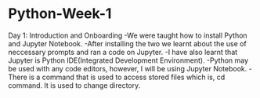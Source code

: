 # Python-Week-1
Day 1: Introduction and Onboarding
-We were taught how to install Python and Jupyter Notebook.
-After installing the two we learnt about the use of neccessary prompts and ran a code on Jupyter.
-I have also learnt that Jupyter is Python IDE(Integrated Development Environment).
-Python may be used with any code editors, however, I will be using Jupyter Notebook.
-There is a command that is used to access stored files which is, cd command. It is used to change directory.

